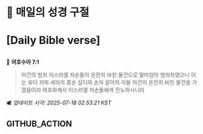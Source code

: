 # 🙏 매일의 성경 구절
# [Daily Bible verse]
##
<!-- START_BIBLE_VERSE -->
📖 **여호수아 7:1**
> 아간의 범죄 이스라엘 자손들이 온전히 바친 물건으로 말미암아 범죄하였으니 이는 유다 지파 세라의 증손 삽디의 손자 갈미의 아들 아간이 온전히 바친 물건을 가졌음이라 여호와께서 이스라엘 자손들에게 진노하시니라

🕊️ _업데이트 시각: 2025-07-18 02:53:21 KST_
  <!-- END_BIBLE_VERSE -->
## GITHUB_ACTION
